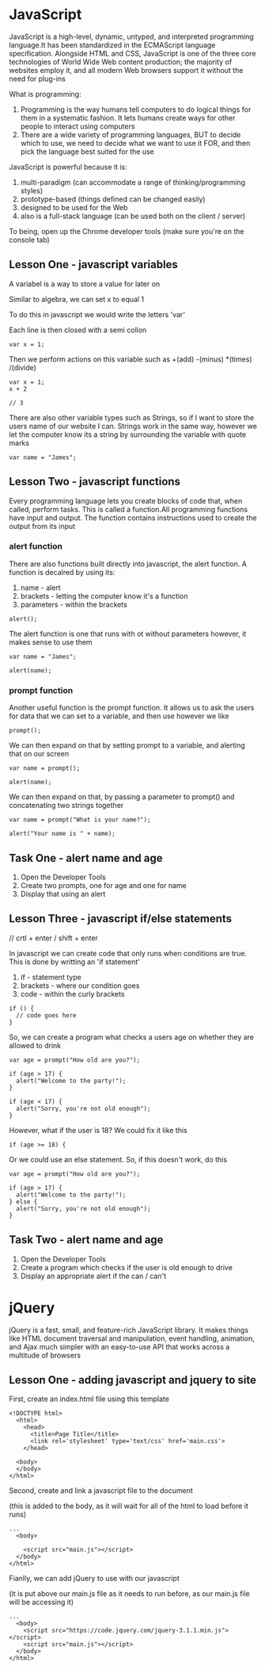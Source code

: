 # JavaScript

JavaScript is a high-level, dynamic, untyped, and interpreted programming language.It has been standardized in the ECMAScript language specification. Alongside HTML and CSS, JavaScript is one of the three core technologies of World Wide Web content production; the majority of websites employ it, and all modern Web browsers support it without the need for plug-ins

What is programming:

1. Programming is the way humans tell computers to do logical things for them in a systematic fashion. It lets humans create ways for other people to interact using computers
2. There are a wide variety of programming languages, BUT to decide which to use, we need to decide what we want to use it FOR, and then pick the language best suited for the use

JavaScript is powerful because it is:

1. multi-paradigm (can accommodate a range of thinking/programming styles)
2. prototype-based (things defined can be changed easily)
3. designed to be used for the Web 
4. also is a full-stack language (can be used both on the client / server)

To being, open up the Chrome developer tools (make sure you're on the console tab)

## Lesson One - javascript variables

A variabel is a way to store a value for later on

Similar to algebra, we can set x to equal 1

To do this in javascript we would write the letters 'var'

Each line is then closed with a semi collon 

```
var x = 1;
```

Then we perform actions on this variable such as +(add) -(minus) *(times) /(divide)

```
var x = 1;
x + 2

// 3
```

There are also other variable types such as Strings, so if I want to store the users name of our website I can. Strings work in the same way, however we let the computer know its a string by surrounding the variable with quote marks

```
var name = "James";
```

## Lesson Two - javascript functions

Every programming language lets you create blocks of code that, when called, perform tasks. This is called a function.All programming functions have input and output. The function contains instructions used to create the output from its input

### alert function

There are also functions built directly into javascript, the alert function. A function is decalred by using its:

1. name - alert
2. brackets - letting the computer know it's a function
2. parameters - within the brackets

```
alert();
```

The alert function is one that runs with ot without parameters however, it makes sense to use them

```
var name = "James";

alert(name);
```

### prompt function

Another useful function is the prompt function. It allows us to ask the users for data that we can set to a variable, and then use however we like

```
prompt();
```

We can then expand on that by setting prompt to a variable, and alerting that on our screen

```
var name = prompt();

alert(name);
```

We can then expand on that, by passing a parameter to prompt() and concatenating two strings together

```
var name = prompt("What is your name?");

alert("Your name is " + name);
```

## Task One - alert name and age

1. Open the Developer Tools
2. Create two prompts, one for age and one for name
3. Display that using an alert

## Lesson Three - javascript if/else statements

// crtl + enter / shift + enter

In javascript we can create code that only runs when conditions are true. This is done by writting an 'if statement'

1. if - statement type
2. brackets - where our condition goes
2. code - within the curly brackets

```
if () {
  // code goes here
}
```

So, we can create a program what checks a users age on whether they are allowed to drink

```
var age = prompt("How old are you?");

if (age > 17) {
  alert("Welcome to the party!");
}

if (age < 17) {
  alert("Sorry, you're not old enough");
}
```

However, what if the user is 18? We could fix it like this

```
if (age >= 18) {
```

Or we could use an else statement. So, if this doesn't work, do this

```
var age = prompt("How old are you?");

if (age > 17) {
  alert("Welcome to the party!");
} else {
  alert("Sorry, you're not old enough");
}
```

## Task Two - alert name and age

1. Open the Developer Tools
2. Create a program which checks if the user is old enough to drive
3. Display an appropriate alert if the can / can't

# jQuery

jQuery is a fast, small, and feature-rich JavaScript library. It makes things like HTML document traversal and manipulation, event handling, animation, and Ajax much simpler with an easy-to-use API that works across a multitude of browsers

## Lesson One - adding javascript and jquery to site

First, create an index.html file using this template

```
<!DOCTYPE html>
  <html>
    <head>
      <title>Page Title</title>
      <link rel='stylesheet' type='text/css' href='main.css'>
    </head>

  <body>
  </body>
</html>
```

Second, create and link a javascript file to the document

(this is added to the body, as it will wait for all of the html to load before it runs)

```
...
  <body>
  
    <script src="main.js"></script>
  </body>
</html>
```

Fianlly, we can add jQuery to use with our javascript

(it is put above our main.js file as it needs to run before, as our main.js file will be accessing it)

```
...
  <body>
    <script src="https://code.jquery.com/jquery-3.1.1.min.js"></script>
    <script src="main.js"></script>
  </body>
</html>
```
